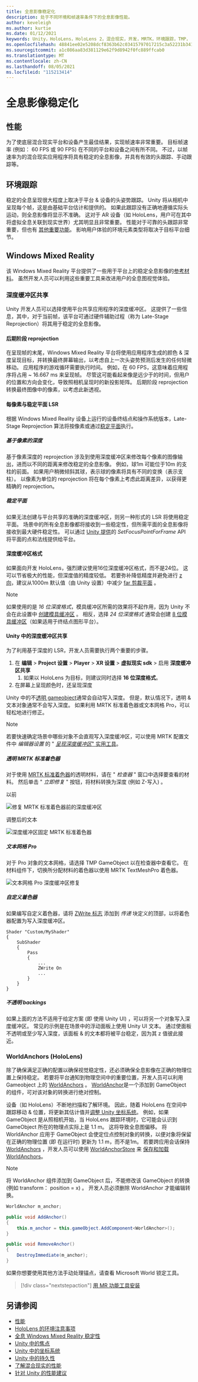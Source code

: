 ```yaml
---
title: 全息影像稳定化
description: 处于不同环境和帧速率条件下的全息影像性能。
author: keveleigh
ms.author: kurtie
ms.date: 01/12/2021
keywords: Unity，HoloLens，HoloLens 2，混合现实，开发，MRTK，环境跟踪，TMP，
ms.openlocfilehash: 48841ee02e5208dcf8363b62c03415797017215c3a52231b3417103978ffc66e
ms.sourcegitcommit: a1c086aa83d381129e62f9d8942f0fc889ffcab0
ms.translationtype: MT
ms.contentlocale: zh-CN
ms.lasthandoff: 08/05/2021
ms.locfileid: "115213414"
---
```

# <a name="hologram-stabilization"></a>全息影像稳定化

## <a name="performance"></a>性能

为了使底层混合现实平台和设备产生最佳结果，实现帧速率非常重要。 目标帧速率 (例如： 60 FPS 或 90 FPS) 在不同的平台和设备之间有所不同。 不过，以帧速率为的混合现实应用程序将具有稳定的全息影像，并具有有效的头跟踪、手动跟踪等。  

## <a name="environment-tracking"></a>环境跟踪

稳定的全息呈现很大程度上取决于平台 & 设备的头姿势跟踪。 Unity 将从相机中呈现每个帧，这是由基础平台估计和提供的。 如果此跟踪没有正确地遵循实际头运动，则全息影像将显示不准确。 这对于 AR 设备（如 HoloLens，用户可在其中将虚拟全息关联到现实世界）尤其明显且非常重要。 性能对于可靠的头跟踪非常重要，但也有 [其他重要功能](/windows/mixed-reality/environment-considerations-for-hololens)。 影响用户体验的环境元素类型将取决于目标平台细节。

## <a name="windows-mixed-reality"></a>Windows Mixed Reality

该 Windows Mixed Reality 平台提供了一些用于平台上的稳定全息影像的[参考材料](/windows/mixed-reality/hologram-stability)。 虽然开发人员可以利用这些重要工具来改进用户的全息图视觉体验。

### <a name="depth-buffer-sharing"></a>深度缓冲区共享

Unity 开发人员可以选择使用平台共享应用程序的深度缓冲区。 这提供了一些信息，其中，对于当前帧，该平台可通过硬件辅助过程（称为 Late-Stage Reprojection）将其用于稳定的全息影像。

#### <a name="late-stage-reprojection"></a>后期阶段 reprojection

在呈现帧的末尾，Windows Mixed Reality 平台将使用应用程序生成的颜色 & 深度呈现目标，并转换最终屏幕输出，以考虑自上一次头姿势预测后发生的任何轻微移动。 应用程序的游戏循环需要执行时间。 例如，在 60 FPS，这意味着应用程序将占用 ~ 16.667 ms 来呈现帧。 尽管这可能看起来像是远少于的时间，但用户的位置和方向会变化，导致照相机呈现时的新投影矩阵。 后期阶段 reprojection 转换最终图像中的像素，以考虑此新透视。

#### <a name="per-pixel-vs-stabilization-plane-lsr"></a>每像素与稳定平面 LSR

根据 Windows Mixed Reality 设备上运行的设备终结点和操作系统版本，Late-Stage Reprojection 算法将按像素或通过[稳定平面](/windows/mixed-reality/hologram-stability#stabilization-plane)执行。

##### <a name="per-pixel-depth-based"></a>基于像素的深度

基于像素深度的 reprojection 涉及到使用深度缓冲区来修改每个像素的图像输出，进而以不同的距离来修改稳定的全息影像。 例如，球1m 可能位于10m 的支柱的前面。 如果用户稍微倾斜其球，表示球的像素将具有不同的变换（表示支柱）。 以像素为单位的 reprojection 将在每个像素上考虑此距离差异，以获得更精确的 reprojection。

##### <a name="stabilization-plane"></a>稳定平面

如果无法创建与平台共享的准确的深度缓冲区，则另一种形式的 LSR 将使用稳定平面。 场景中的所有全息影像都将接收到一些稳定性，但所需平面的全息影像将接收到最大硬件稳定性。 可以通过 [Unity 提供](/windows/mixed-reality/focus-point-in-unity)的 *SetFocusPointForFrame* API 将平面的点和法线提供给平台。

#### <a name="depth-buffer-format"></a>深度缓冲区格式

如果面向开发 HoloLens，强烈建议使用16位深度缓冲区格式，而不是24位。 这可以节省极大的性能，但深度值的精度较低。 若要弥补降低精度并避免进行 [z 向](https://en.wikipedia.org/wiki/Z-fighting)，建议从1000m 默认值（由 Unity 设置）中减少 [far 剪裁平面](https://docs.unity3d.com/Manual/class-Camera.html) 。

> [!NOTE]
> 如果使用的是 *16 位深度格式*，模具缓冲区所需的效果将不起作用，因为 Unity 不会在此设置中 [创建模具缓冲区](https://docs.unity3d.com/ScriptReference/RenderTexture-depth.html) 。 相反，选择 *24 位深度格式* 通常会创建 [8 位模具缓冲区](https://docs.unity3d.com/Manual/SL-Stencil.html)（如果适用于终结点图形平台）。

#### <a name="depth-buffer-sharing-in-unity"></a>Unity 中的深度缓冲区共享

为了利用基于深度的 LSR，开发人员需要执行两个重要的步骤。

1. 在 **编辑**  >  **Project 设置**  >  **Player**  >  **XR 设置**  >  **虚拟现实 sdk** > 启用 **深度缓冲区共享**
    1. 如果以 HoloLens 为目标，则建议同时选择 **16 位深度格式**。
1. 在屏幕上呈现颜色时，还呈现深度

Unity 中的不[透明 gameobject](https://docs.unity3d.com/Manual/StandardShaderMaterialParameterRenderingMode.html)通常会自动写入深度。 但是，默认情况下，透明 & 文本对象通常不会写入深度。 如果利用 MRTK 标准着色器或文本网格 Pro，可以轻松地进行修正。

> [!NOTE]
> 若要快速确定场景中哪些对象不会直观写入深度缓冲区，可以使用 MRTK 配置文件中 *编辑器设置* 的 " [*呈现深度缓冲区*" 实用工具](../configuration/mixed-reality-configuration-guide.md#editor-utilities)。

##### <a name="transparent-mrtk-standard-shader"></a>透明 MRTK 标准着色器

对于使用 [MRTK 标准着色器](../features/rendering/MRTK-standard-shader.md)的透明材料，请在 " *检查器* " 窗口中选择要查看的材料。 然后单击 " *立即修复* " 按钮，将材料转换为深度 (例如 Z-写入) 。

以前

![修复 MRTK 标准着色器前的深度缓冲区](../features/images/performance/DepthBufferFixNow_Before.PNG)

调整后的文本

![深度缓冲区固定 MRTK 标准着色器](../features/images/performance/DepthBufferFixNow_After.PNG)

##### <a name="text-mesh-pro"></a>文本网格 Pro

对于 Pro 对象的文本网格，请选择 TMP GameObject 以在检查器中查看它。 在材料组件下，切换所分配材料的着色器以使用 MRTK TextMeshPro 着色器。

![文本网格 Pro 深度缓冲区修复](../features/images/performance/TextMeshPro-DepthBuffer-Fix.PNG)

##### <a name="custom-shader"></a>自定义着色器

如果编写自定义着色器，请将 [ZWrite 标志](https://docs.unity3d.com/Manual/SL-CullAndDepth.html) 添加到 *传递* 块定义的顶部，以将着色器配置为写入深度缓冲区。

```
Shader "Custom/MyShader"
{
    SubShader
    {
        Pass
        {
            ...
            ZWrite On
            ...
        }
    }
}
```

##### <a name="opaque-backings"></a>不透明 backings

如果上面的方法不适用于给定方案 (即 使用 Unity UI) ，可以将另一个对象写入深度缓冲区。 常见的示例是在场景中的浮动面板上使用 Unity UI 文本。 通过使面板不透明或至少写入深度，该面板 & 的文本都将被平台稳定，因为其 z 值彼此接近。

### <a name="worldanchors-hololens"></a>WorldAnchors (HoloLens) 

除了确保满足正确的配置以确保视觉稳定性，还必须确保全息影像在正确的物理位置上保持稳定。 若要将平台通知到物理空间中的重要位置，开发人员可以利用 Gameobject 上的 [WorldAnchors](https://docs.unity3d.com/ScriptReference/XR.WSA.WorldAnchor.html) 。 [WorldAnchor](https://docs.unity3d.com/ScriptReference/XR.WSA.WorldAnchor.html)是一个添加到 GameObject 的组件，可对该对象的转换进行绝对控制。

设备（如 HoloLens）不断地扫描和了解环境。 因此，随着 HoloLens 在空间中跟踪移动 & 位置，将更新其估计值并[调整 Unity 坐标系统](/windows/mixed-reality/coordinate-systems-in-unity)。 例如，如果 GameObject 是从照相机开始，当 HoloLens 跟踪环境时，它可能会认识到 GameObject 所在的物理点实际上是 1.1 m。 这将导致全息图偏移。 将 WorldAnchor 应用于 GameObject 会使定位点控制对象的转换，以便对象将保留在正确的物理位置 (即 在运行时) 更新为 1.1 m，而不是1m。 若要跨应用会话保持 [WorldAnchors](https://docs.unity3d.com/ScriptReference/XR.WSA.WorldAnchor.html) ，开发人员可以使用 [WorldAnchorStore](https://docs.unity3d.com/ScriptReference/XR.WSA.Persistence.WorldAnchorStore.html) 来 [保存和加载 WorldAnchors](/windows/mixed-reality/persistence-in-unity)。

> [!NOTE]
> 将 WorldAnchor 组件添加到 GameObject 后，不能修改该 GameObject 的转换 (例如 transform： position = x) 。 开发人员必须删除 WorldAnchor 才能编辑转换。

```c#
WorldAnchor m_anchor;

public void AddAnchor()
{
    this.m_anchor = this.gameObject.AddComponent<WorldAnchor>();
}

public void RemoveAnchor()
{
    DestroyImmediate(m_anchor);
}
```

如果你想要使用其他方法手动处理锚点，请查看 Microsoft World 锁定工具。 

> [!div class="nextstepaction"]
> [用 MR 功能工具安装](https://microsoft.github.io/MixedReality-WorldLockingTools-Unity/DocGen/Documentation/HowTos/WLTviaMRFeatureTool.html)

## <a name="see-also"></a>另请参阅

- [性能](../performance/perf-getting-started.md)
- [HoloLens 的环境注意事项](/windows/mixed-reality/environment-considerations-for-hololens)
- [全息 Windows Mixed Reality 稳定性](/windows/mixed-reality/hologram-stability)
- [Unity 中的焦点](/windows/mixed-reality/focus-point-in-unity)
- [Unity 中的坐标系统](/windows/mixed-reality/coordinate-systems-in-unity)
- [Unity 中的持久性](/windows/mixed-reality/persistence-in-unity)
- [了解混合现实的性能](/windows/mixed-reality/understanding-performance-for-mixed-reality)
- [针对 Unity 的性能建议](/windows/mixed-reality/performance-recommendations-for-unity)
